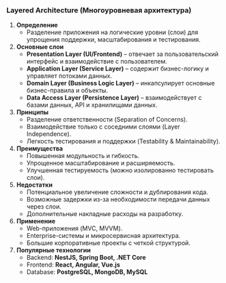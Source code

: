 ### **Layered Architecture (Многоуровневая архитектура)**

1. **Определение**
   * Разделение приложения на логические уровни (слои) для упрощения поддержки, масштабирования и тестирования.
2. **Основные слои**
   * **Presentation Layer (UI/Frontend)** – отвечает за пользовательский интерфейс и взаимодействие с пользователем.
   * **Application Layer (Service Layer)** – содержит бизнес-логику и управляет потоками данных.
   * **Domain Layer (Business Logic Layer)** – инкапсулирует основные бизнес-правила и объекты.
   * **Data Access Layer (Persistence Layer)** – взаимодействует с базами данных, API и хранилищами данных.
3. **Принципы**
   * Разделение ответственности (Separation of Concerns).
   * Взаимодействие только с соседними слоями (Layer Independence).
   * Легкость тестирования и поддержки (Testability & Maintainability).
4. **Преимущества**
   * Повышенная модульность и гибкость.
   * Упрощенное масштабирование и расширяемость.
   * Улучшенная тестируемость (можно изолированно тестировать слои).
5. **Недостатки**
   * Потенциальное увеличение сложности и дублирования кода.
   * Возможные задержки из-за необходимости передачи данных через слои.
   * Дополнительные накладные расходы на разработку.
6. **Применение**
   * Web-приложения (MVC, MVVM).
   * Enterprise-системы и микросервисная архитектура.
   * Большие корпоративные проекты с четкой структурой.
7. **Популярные технологии**
   * Backend: **NestJS, Spring Boot, .NET Core**
   * Frontend: **React, Angular, Vue.js**
   * Database: **PostgreSQL, MongoDB, MySQL**
